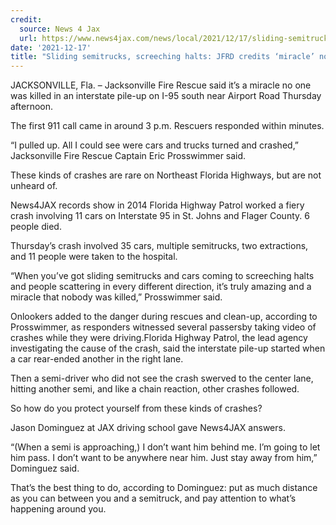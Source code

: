```yaml
---
credit:
  source: News 4 Jax
  url: https://www.news4jax.com/news/local/2021/12/17/sliding-semitrucks-screeching-halts-jfrd-credits-miracle-no-one-killed-in-35-car-pile-up/
date: '2021-12-17'
title: "Sliding semitrucks, screeching halts: JFRD credits ‘miracle’ no one killed in 35-car pile-up"
---
```

JACKSONVILLE, Fla. – Jacksonville Fire Rescue said it’s a miracle no one was killed in an interstate pile-up on I-95 south near Airport Road Thursday afternoon.

The first 911 call came in around 3 p.m. Rescuers responded within minutes.

“I pulled up. All I could see were cars and trucks turned and crashed,” Jacksonville Fire Rescue Captain Eric Prosswimmer said.

These kinds of crashes are rare on Northeast Florida Highways, but are not unheard of.

News4JAX records show in 2014 Florida Highway Patrol worked a fiery crash involving 11 cars on Interstate 95 in St. Johns and Flager County. 6 people died.

Thursday’s crash involved 35 cars, multiple semitrucks, two extractions, and 11 people were taken to the hospital.

“When you’ve got sliding semitrucks and cars coming to screeching halts and people scattering in every different direction, it’s truly amazing and a miracle that nobody was killed,” Prosswimmer said.

Onlookers added to the danger during rescues and clean-up, according to Prosswimmer, as responders witnessed several passersby taking video of crashes while they were driving.Florida Highway Patrol, the lead agency investigating the cause of the crash, said the interstate pile-up started when a car rear-ended another in the right lane.

Then a semi-driver who did not see the crash swerved to the center lane, hitting another semi, and like a chain reaction, other crashes followed.

So how do you protect yourself from these kinds of crashes?

Jason Dominguez at JAX driving school gave News4JAX answers.

“(When a semi is approaching,) I don’t want him behind me. I’m going to let him pass. I don’t want to be anywhere near him. Just stay away from him,” Dominguez said.

That’s the best thing to do, according to Dominguez: put as much distance as you can between you and a semitruck, and pay attention to what’s happening around you.
